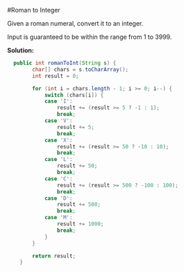 #Roman to Integer

Given a roman numeral, convert it to an integer.

Input is guaranteed to be within the range from 1 to 3999.

**Solution:**

```java
  public int romanToInt(String s) {
		char[] chars = s.toCharArray();
		int result = 0;

		for (int i = chars.length - 1; i >= 0; i--) {
			switch (chars[i]) {
			case 'I':
				result += (result >= 5 ? -1 : 1);
				break;
			case 'V':
				result += 5;
				break;
			case 'X':
				result += (result >= 50 ? -10 : 10);
				break;
			case 'L':
				result += 50;
				break;
			case 'C':
				result += (result >= 500 ? -100 : 100);
				break;
			case 'D':
				result += 500;
				break;
			case 'M':
				result += 1000;
				break;
			}
		}

		return result;
	}
```
